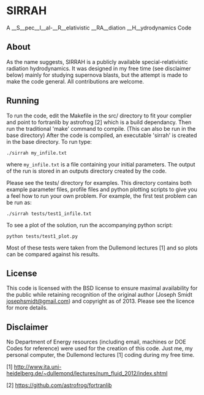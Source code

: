SIRRAH
====== 

A __S__pec__I__al-__R__elativistic __RA__diation __H__ydrodynamics Code

About
-----

As the name suggests, SIRRAH is a publicly available special-relativistic
radiation hydrodynamics. It was designed in my free time (see disclaimer below)
mainly for studying supernova blasts, but the attempt is made to make the code
general. All contributions are welcome.

Running
-------

To run the code, edit the Makefile in the src/ directory to fit your complier
and point to fortranlib by astrofrog [2] which is a build dependancy.  Then run
the traditional 'make' command to compile. (This can also be run in the base
directory) After the code is compiled, an executable 'sirrah' is created in the
base directory. To run type:

    ./sirrah my_infile.txt

where `my_infile.txt` is a file containing your initial parameters. The output
of the run is stored in an outputs directory created by the code.

Please see the tests/ directory for examples. This directory contains both
example parameter files, profile files and python plotting scripts to give you
a feel how to run your own problem. For example, the first test problem can be run as:

    ./sirrah tests/test1_infile.txt

To see a plot of the solution, run the accompanying python script:

    python tests/test1_plot.py 

Most of these tests were taken from the Dullemond lectures [1] and so plots can
be compared against his results. 

License
-------

This code is licensed with the BSD license to ensure maximal availability for
the public while retaining recognition of the original author (Joseph Smidt
<josephsmidt@gmail.com>) and copyright as of 2013. Please see the licence for
more details.

Disclaimer
----------

No Department of Energy resources (including email, machines or DOE Codes for
reference) were used for the creation of this code. Just me, my personal
computer, the Dullemond lectures [1] coding during my free time.

[1] http://www.ita.uni-heidelberg.de/~dullemond/lectures/num_fluid_2012/index.shtml

[2] https://github.com/astrofrog/fortranlib
